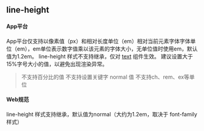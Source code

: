 ## line-height


<!-- CSSJSON.line-height.description -->

<!-- CSSJSON.line-height.syntax -->

<!-- CSSJSON.line-height.values -->

<!-- CSSJSON.line-height.defaultValue -->

<!-- CSSJSON.line-height.unixTags -->

<!-- CSSJSON.line-height.compatibility -->

#### App平台
App平台仅支持以像素值（px）和相对长度单位（em）相对当前元素字体字体单位（em），em单位表示数字值乘以该元素的字体大小，无单位值时使用em，默认值为1.2em。
line-height 样式不支持继承，仅对 [text](../component/text.md) 组件生效。
建议设置大于15%字号大小的值，以避免出现渲染异常。
> 不支持百分比的值
> 不支持设置关键字 normal 值
> 不支持ch、rem、ex等单位

#### Web规范
line-height 样式支持继承，默认值为normal（大约为1.2em，取决于 font-family 样式）

<!-- CSSJSON.line-height.reference -->